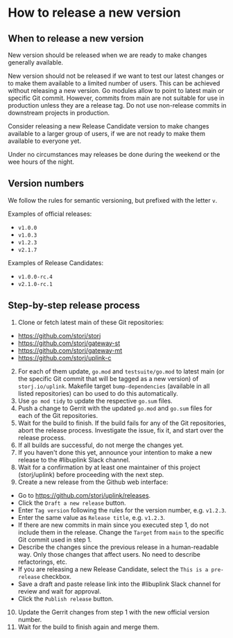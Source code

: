 # How to release a new version

## When to release a new version

New version should be released when we are ready to make changes generally available.

New version should not be released if we want to test our latest changes or to make them available to a limited number of users. This can be achieved without releasing a new version. Go modules allow to point to latest main or specific Git commit. However, commits from main are not suitable for use in production unless they are a release tag. Do not use non-release commits in downstream projects in production.

Consider releasing a new Release Candidate version to make changes available to a larger group of users, if we are not ready to make them available to everyone yet.

Under no circumstances may releases be done during the weekend or the wee hours of the night.

## Version numbers

We follow the rules for semantic versioning, but prefixed with the letter `v`.

Examples of official releases:
- `v1.0.0`
- `v1.0.3`
- `v1.2.3`
- `v2.1.7`

Examples of Release Candidates:
- `v1.0.0-rc.4`
- `v2.1.0-rc.1`

## Step-by-step release process

1. Clone or fetch latest main of these Git repositories:
  - https://github.com/storj/storj
  - https://github.com/storj/gateway-st
  - https://github.com/storj/gateway-mt
  - https://github.com/storj/uplink-c
2. For each of them update, `go.mod` and `testsuite/go.mod` to latest main (or the specific Git commit that will be tagged as a new version) of `storj.io/uplink`. Makefile target `bump-dependencies` (available in all listed repositories) can bo used to do this automatically.
3. Use `go mod tidy` to update the respective `go.sum` files.
4. Push a change to Gerrit with the updated `go.mod` and `go.sum` files for each of the Git repositories.
5. Wait for the build to finish. If the build fails for any of the Git repositories, abort the release process. Investigate the issue, fix it, and start over the release process.
6. If all builds are successful, do not merge the changes yet.
7. If you haven't done this yet, announce your intention to make a new release to the #libuplink Slack channel.
8. Wait for a confirmation by at least one maintainer of this project (storj/uplink) before proceeding with the next step.
9. Create a new release from the Github web interface:
  - Go to https://github.com/storj/uplink/releases.
  - Click the `Draft a new release` button.
  - Enter `Tag version` following the rules for the version number, e.g. `v1.2.3`.
  - Enter the same value as `Release title`, e.g. `v1.2.3`.
  - If there are new commits in main since you executed step 1, do not include them in the release. Change the `Target` from `main` to the specific Git commit used in step 1.
  - Describe the changes since the previous release in a human-readable way. Only those changes that affect users. No need to describe refactorings, etc.
  - If you are releasing a new Release Candidate, select the `This is a pre-release` checkbox.
  - Save a draft and paste release link into the #libuplink Slack channel for review and wait for approval.
  - Click the `Publish release` button.
10. Update the Gerrit changes from step 1 with the new official version number.
11. Wait for the build to finish again and merge them.
